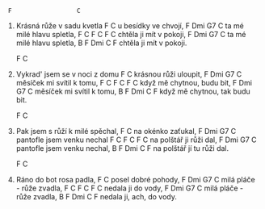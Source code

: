      F                  C
1. Krásná růže v sadu kvetla
     F               C
   u besídky ve chvojí,
       F     Dmi   G7     C
   ta mé milé hlavu spletla,
      F C  F  C     F   C
   chtěla ji mít v pokoji,
    F     Dmi   G7     C
   ta mé milé hlavu spletla,
      B   F  Dmi   C   F
   chtěla ji mít v pokoji.

     F                       C
2. Vykrad' jsem se v noci z domu
     F               C
   krásnou růži uloupit,
       F     Dmi     G7  C
   měsíček mi svítil k tomu,
      F C  F  C     F   C
   když mě chytnou, budu bit,
    F     Dmi   G7     C
   měsíček mi svítil k tomu,
      B   F  Dmi   C   F
   když mě chytnou, tak budu bit.

     F                    C
3. Pak jsem s růží k milé spěchal,
     F           C
   na okénko zaťukal,
   F              Dmi   G7  C
   pantofle jsem venku nechal
      F C  F  C     F   C
   na polštář ji růži dal,
    F     Dmi   G7     C
   pantofle jsem venku nechal,
      B   F  Dmi   C   F
   na polštář jí tu růži dal.

     F              C
4. Ráno do bot rosa padla,
     F             C
   posel dobré pohody,
   F              Dmi   G7  C
   milá pláče - růže zvadla,
   F C  F  C     F   C
   nedala ji do vody,
    F     Dmi   G7     C
   milá pláče - růže zvadla,
      B   F  Dmi   C   F
   nedala ji, ach, do vody.
